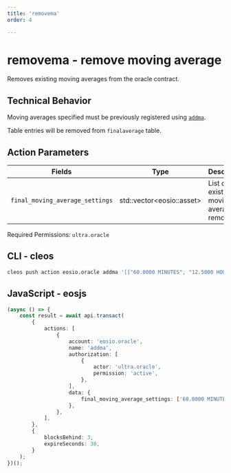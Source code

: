 ```yaml
---
title: 'removema'
order: 4

---
```


# removema - remove moving average

Removes existing moving averages from the oracle contract.

## Technical Behavior

Moving averages specified must be previously registered using [`addma`](./addma.md).

Table entries will be removed from `finalaverage` table.

## Action Parameters

| Fields                          | Type                       | Description                                |
| ------------------------------- | -------------------------- | ------------------------------------------ |
| `final_moving_average_settings` | std::vector\<eosio::asset> | List of existing moving averages to remove |

Required Permissions: `ultra.oracle`

## CLI - cleos

```bash
cleos push action eosio.oracle addma '[["60.0000 MINUTES", "12.5000 HOURS"]]' -p ultra.oracle
```

## JavaScript - eosjs

```typescript
(async () => {
    const result = await api.transact(
        {
            actions: [
                {
                    account: 'eosio.oracle',
                    name: 'addma',
                    authorization: [
                        {
                            actor: 'ultra.oracle',
                            permission: 'active',
                        },
                    ],
                    data: {
                        final_moving_average_settings: ['60.0000 MINUTES', '12.5000 HOURS']
                    },
                },
            ],
        },
        {
            blocksBehind: 3,
            expireSeconds: 30,
        }
    );
})();
```